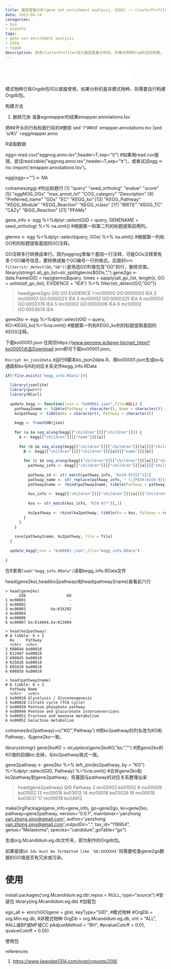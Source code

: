 ```yaml
---
title: 基因富集分析(gene set enrichment analysis, GSEA) —— clusterProfiler准备：使用R包AnnotationForge构建非模式物种的Orgdb包
date: 2022-04-24
categories: 
- bio
- bioinfo
tags: 
- gene set enrichment analysis
- GSEA
- topGO
description: 使用clusterProfiler进行基因富集分析时，非模式物种Orgdb包的构建。
---
```


<div align="middle"><iframe frameborder="no" border="0" marginwidth="0" marginheight="0" width=298 height=52 src="//music.163.com/outchain/player?type=2&id=1697043&auto=1&height=32"></iframe></div>

模式物种已有Orgdb包可以直接使用，如果分析的是非模式物种，则需要自行构建Orgdb包。


构建方法

1. 删除冗余
准备egomapper的结果emapper.annotations.tsv

把##开头的行和标题行前的#删除
sed '/^##/d' emapper.annotations.tsv |sed 's/#//' >eggmapper.anno


R读取数据

egg<-read.csv("eggnog.anno.tsv",header=T,sep="\t") #如果用read.csv报错，尝试read.table("eggnog.anno.tsv",header=T,sep="\t")，或者试试egg <- rio::import('emapper.annotations.tsv')。

egg[egg==""] <- NA

colnames(egg) #列出标题行
[1] "query"          "seed_ortholog"  "evalue"         "score"
 [5] "eggNOG_OGs"     "max_annot_lvl"  "COG_category"   "Description"
 [9] "Preferred_name" "GOs"            "EC"             "KEGG_ko"
[13] "KEGG_Pathway"   "KEGG_Module"    "KEGG_Reaction"  "KEGG_rclass"
[17] "BRITE"          "KEGG_TC"        "CAZy"           "BiGG_Reaction"
[21] "PFAMs"

gene_info <- egg %>%dplyr::select(GID = query, GENENAME = seed_ortholog) %>% na.omit() #根据第一和第二列的标题提取前两列。

gterms <- egg %>%dplyr::select(query, GOs) %>% na.omit() #根据第一列和GO列的标题提取基因的GO注释。

GO注释多行转换成单行。因为eggnog里每个基因一行注释，可能GOs注释里有多个GO编号信息，要转换成每个GO编号一行的格式。后面的`%>% filter(str_detect(GO,"GO"))`是筛选GO列值包含"GO"的行，删除空值。
library(stringr)
all_go_list=str_split(gterms$GOs,",")
gene2go <- data.frame(GID = rep(gterms$query, times = sapply(all_go_list, length)), GO = unlist(all_go_list), EVIDENCE = "IEA") %>% filter(str_detect(GO,"GO"))

> head(gene2go)
      GID         GO EVIDENCE
1 mc00002 GO:0000003      IEA
2 mc00002 GO:0000323      IEA
3 mc00002 GO:0000325      IEA
4 mc00002 GO:0002376      IEA
5 mc00002 GO:0003006      IEA
6 mc00002 GO:0003674      IEA


gene2ko <- egg %>%dplyr::select(GID = query, KO=KEGG_ko)%>%na.omit() #根据第一列和KEGG_ko列的标题提取基因的KEGG注释。

下载ko00001.json
在网页https://www.genome.jp/kegg-bin/get_htext?ko00001点击Download json即可下载ko00001.json。

`Rscript ko_json2data.R`运行R脚本ko_json2data.R，用ko00001.json生成ko与通路和ko与K的对应关系文件kegg_info.RData

```ko_json2data.R
if(!file.exists('kegg_info.RData')){
  
  library(jsonlite)
  library(purrr)
  library(RCurl)
  
  update_kegg <- function(json = "ko00001.json",file=NULL) {
    pathway2name <- tibble(Pathway = character(), Name = character())
    ko2pathway <- tibble(Ko = character(), Pathway = character())
    
    kegg <- fromJSON(json)
    
    for (a in seq_along(kegg[["children"]][["children"]])) {
      A <- kegg[["children"]][["name"]][[a]]
      
      for (b in seq_along(kegg[["children"]][["children"]][[a]][["children"]])) {
        B <- kegg[["children"]][["children"]][[a]][["name"]][[b]] 
        
        for (c in seq_along(kegg[["children"]][["children"]][[a]][["children"]][[b]][["children"]])) {
          pathway_info <- kegg[["children"]][["children"]][[a]][["children"]][[b]][["name"]][[c]]
          
          pathway_id <- str_match(pathway_info, "ko[0-9]{5}")[1]
          pathway_name <- str_replace(pathway_info, " \\[PATH:ko[0-9]{5}\\]", "") %>% str_replace("[0-9]{5} ", "")
          pathway2name <- rbind(pathway2name, tibble(Pathway = pathway_id, Name = pathway_name))
          
          kos_info <- kegg[["children"]][["children"]][[a]][["children"]][[b]][["children"]][[c]][["name"]]
          
          kos <- str_match(kos_info, "K[0-9]*")[,1]
          
          ko2pathway <- rbind(ko2pathway, tibble(Ko = kos, Pathway = rep(pathway_id, length(kos))))
        }
      }
    }
    
    save(pathway2name, ko2pathway, file = file)
  }
  
  update_kegg(json = "ko00001.json",file="kegg_info.RData")
  
}
```

在R里用`load("kegg_info.RData")`读取kegg_info.RData文件

head(gene2ko),head(ko2pathway)和head(pathway2name)查看前六行

```
> head(gene2ko)
      GID                  KO
1 mc00001                   -
2 mc00002                   -
3 mc00003           ko:K16292
4 mc00004                   -
5 mc00006                   -
6 mc00007 ko:K14664,ko:K21604

> head(ko2pathway)
# A tibble: 6 × 2
  Ko     Pathway
  <chr>  <chr>
1 K00844 ko00010
2 K12407 ko00010
3 K00845 ko00010
4 K25026 ko00010
5 K01810 ko00010
6 K06859 ko00010

> head(pathway2name)
# A tibble: 6 × 2
  Pathway Name
  <chr>   <chr>
1 ko00010 Glycolysis / Gluconeogenesis
2 ko00020 Citrate cycle (TCA cycle)
3 ko00030 Pentose phosphate pathway
4 ko00040 Pentose and glucuronate interconversions
5 ko00051 Fructose and mannose metabolism
6 ko00052 Galactose metabolism
```

colnames(ko2pathway)=c("KO",'Pathway') #把ko2pathway的列名改为KO和Pathway，与gene2ko一致。

library(stringr)
gene2ko$KO=str_replace(gene2ko$KO,"ko:","") #把gene2ko的KO值的前缀ko:去掉，与ko2pathway格式一致。

gene2pathway <- gene2ko %>% left_join(ko2pathway, by = "KO") %>%dplyr::select(GID, Pathway) %>%na.omit() #合并gene2ko和ko2pathway到gene2pathway，将基因与pathway的对应关系整理出来

> head(gene2pathway)
       GID Pathway
3  mc00003 ko01002
8  mc00009 ko01002
13 mc00016 ko03012
14 mc00016 ko03029
16 mc00018 ko03037
17 mc00018 ko04812


makeOrgPackage(gene_info=gene_info, go=gene2go, ko=gene2ko,  pathway=gene2pathway, version="0.0.1", maintainer='yanzhong <yan.zhong.sino@gmail.com>', author='yanzhong <yan.zhong.sino@gmail.com>',outputDir=".", tax_id="119954", genus="Melastoma", species="candidum",goTable="go")

生成org.Mcandidum.eg.db文件夹，即为制作的Orgdb包。

如果报错`GO Ids must be formatted like 'GO:XXXXXXX'`则需要检查gene2go数据的GO值是否有冗余或污染。

# 使用
install.packages('org.Mcandidum.eg.db',repos = NULL, type="source") #安装包
library(org.Mcandidum.eg.db) #加载包

ego_all <- enrichGO(gene = glist,
                keyType="GID",
                #模式物种
                #OrgDb = org.Mm.eg.db,
                #非模式物种
                OrgDb = org.Mcandidum.eg.db,
                ont = "ALL", #ALL或BP或MF或CC
                pAdjustMethod = "BH",
                #pvalueCutoff  = 0.01,
                qvalueCutoff  = 0.05) 

使用包


references
1. https://www.jieandze1314.com/post/cnposts/208/

